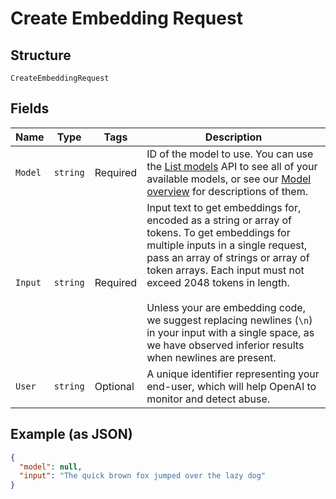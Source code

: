 
# Create Embedding Request

## Structure

`CreateEmbeddingRequest`

## Fields

| Name | Type | Tags | Description |
|  --- | --- | --- | --- |
| `Model` | `string` | Required | ID of the model to use. You can use the [List models](/docs/api-reference/models/list) API to see all of your available models, or see our [Model overview](/docs/models/overview) for descriptions of them. |
| `Input` | `string` | Required | Input text to get embeddings for, encoded as a string or array of tokens. To get embeddings for multiple inputs in a single request, pass an array of strings or array of token arrays. Each input must not exceed 2048 tokens in length.<br><br>Unless your are embedding code, we suggest replacing newlines (`\n`) in your input with a single space, as we have observed inferior results when newlines are present. |
| `User` | `string` | Optional | A unique identifier representing your end-user, which will help OpenAI to monitor and detect abuse. |

## Example (as JSON)

```json
{
  "model": null,
  "input": "The quick brown fox jumped over the lazy dog"
}
```

